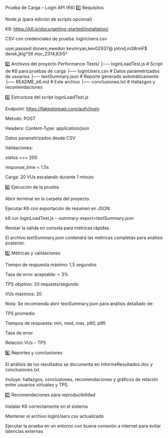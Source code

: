 Prueba de Carga – Login API (K6)
1️⃣ Requisitos

Node.js (para edición de scripts opcional)

K6: https://k6.io/docs/getting-started/installation/

CSV con credenciales de prueba: loginUsers.csv

user,passwd
donero,ewedon
kevinryan,kev02937@
johnd,m38rmF$
derek,jklg*_56
mor_2314,83r5^_

2️⃣ Archivos del proyecto
Performance-Tests/
├── loginLoadTest.js       # Script de K6 para pruebas de carga
├── loginUsers.csv         # Datos parametrizados de usuarios
├── textSummary.json       # Reporte generado automáticamente
├── README_k6.md           # Este archivo
├── conclusiones.txt       # Hallazgos y recomendaciones

3️⃣ Estructura del script loginLoadTest.js

Endpoint: https://fakestoreapi.com/auth/login

Método: POST

Headers: Content-Type: application/json

Datos parametrizados desde CSV

Validaciones:

status === 200

response_time < 1.5s

Carga: 20 VUs escalando durante 1 minuto

4️⃣ Ejecución de la prueba

Abrir terminal en la carpeta del proyecto.

Ejecutar K6 con exportación de resumen en JSON:

k6 run loginLoadTest.js --summary-export=textSummary.json


Revisar la salida en consola para métricas rápidas.

El archivo textSummary.json contendrá las métricas completas para análisis posterior.

5️⃣ Métricas y validaciones

Tiempo de respuesta máximo: 1,5 segundos

Tasa de error aceptable: < 3%

TPS objetivo: 20 requests/segundo

VUs máximos: 20

Nota: Se recomienda abrir textSummary.json para análisis detallado de:

TPS promedio

Tiempos de respuesta: min, med, max, p90, p95

Tasa de error

Relación VUs – TPS

6️⃣ Reportes y conclusiones

El análisis de los resultados se documenta en InformeResultados.doc y conclusiones.txt.

Incluye: hallazgos, conclusiones, recomendaciones y gráficos de relación entre usuarios virtuales y TPS.

7️⃣ Recomendaciones para reproducibilidad

Instalar K6 correctamente en el sistema

Mantener el archivo loginUsers.csv actualizado

Ejecutar la prueba en un entorno con buena conexión a internet para evitar latencias externas
